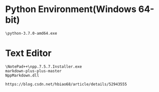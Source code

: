 # Python Environment(Windows 64-bit)
	\python-3.7.0-amd64.exe
	
# Text Editor
	\NotePad++\npp.7.5.7.Installer.exe
	markdown-plus-plus-master
	NppMarkdown.dll
	
	https://blog.csdn.net/hbiao68/article/details/52943555
	